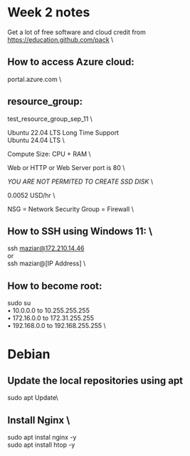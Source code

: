 # Week 2 notes

Get a lot of free software and cloud credit from https://education.github.com/pack \

## How to access Azure cloud:
portal.azure.com \

## resource_group:
test_resource_group_sep_11 \

Ubuntu 22.04 LTS Long Time Support \
Ubuntu 24.04 LTS \

Compute Size: CPU + RAM \

Web or HTTP or Web Server port is 80 \

*YOU ARE NOT PERMITED TO CREATE SSD DISK* \

0.0052 USD/hr \


NSG = Network Security Group = Firewall \


## How to SSH using Windows 11: \
ssh maziar@172.210.14.46 \
or \
ssh maziar@[IP Address] \

## How to become root:
sudo su \
	•	10.0.0.0 to 10.255.255.255 \
	•	172.16.0.0 to 172.31.255.255 \
	•	192.168.0.0 to 192.168.255.255 \

# Debian
## Update the local repositories using apt
sudo apt Update\

## Install Nginx \
sudo apt instal nginx -y \
sudo apt install htop -y
